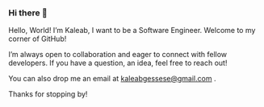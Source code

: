 ### Hi there 👋

Hello, World! I’m Kaleab, I want to be a Software Engineer. Welcome to my corner of GitHub!

I’m always open to collaboration and eager to connect with fellow developers. If you have a question, an idea, feel free to reach out!

You can also drop me an email at kaleabgessese@gmail.com .

Thanks for stopping by!
